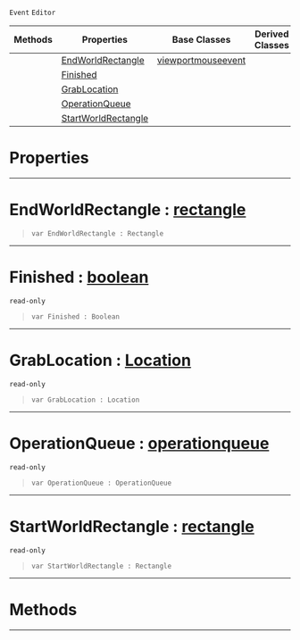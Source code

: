  `Event` `Editor`



|Methods|Properties|Base Classes|Derived Classes|
|---|---|---|---|
| |[ EndWorldRectangle](https://github.com/ZilchEngine/ZilchDocs/blob/master/code_reference/class_reference/manipulatortoolevent.md#endworldrectangle-zilch-e)|[viewportmouseevent](https://github.com/ZilchEngine/ZilchDocs/blob/master/code_reference/class_reference/viewportmouseevent.md)| |
| |[ Finished](https://github.com/ZilchEngine/ZilchDocs/blob/master/code_reference/class_reference/manipulatortoolevent.md#finished-zilch-engine-doc)| | |
| |[ GrabLocation](https://github.com/ZilchEngine/ZilchDocs/blob/master/code_reference/class_reference/manipulatortoolevent.md#grablocation-zilch-engine)| | |
| |[ OperationQueue](https://github.com/ZilchEngine/ZilchDocs/blob/master/code_reference/class_reference/manipulatortoolevent.md#operationqueue-zilch-engi)| | |
| |[ StartWorldRectangle](https://github.com/ZilchEngine/ZilchDocs/blob/master/code_reference/class_reference/manipulatortoolevent.md#startworldrectangle-zero)| | |


 #  Properties


---  
 #  EndWorldRectangle : [rectangle](https://github.com/ZilchEngine/ZilchDocs/blob/master/code_reference/class_reference/rectangle.md)

> 
> ``` lang=cpp, name=Nada
> var EndWorldRectangle : Rectangle


---  
 #  Finished : [boolean](https://github.com/ZilchEngine/ZilchDocs/blob/master/code_reference/nada_base_types/boolean.md)

 `read-only`

> 
> ``` lang=cpp, name=Nada
> var Finished : Boolean


---  
 #  GrabLocation : [Location](https://github.com/ZilchEngine/ZilchDocs/blob/master/code_reference/enum_reference.md#location)

 `read-only`

> 
> ``` lang=cpp, name=Nada
> var GrabLocation : Location


---  
 #  OperationQueue : [operationqueue](https://github.com/ZilchEngine/ZilchDocs/blob/master/code_reference/class_reference/operationqueue.md)

 `read-only`

> 
> ``` lang=cpp, name=Nada
> var OperationQueue : OperationQueue


---  
 #  StartWorldRectangle : [rectangle](https://github.com/ZilchEngine/ZilchDocs/blob/master/code_reference/class_reference/rectangle.md)

 `read-only`

> 
> ``` lang=cpp, name=Nada
> var StartWorldRectangle : Rectangle


---  
 #  Methods


---  
 

 